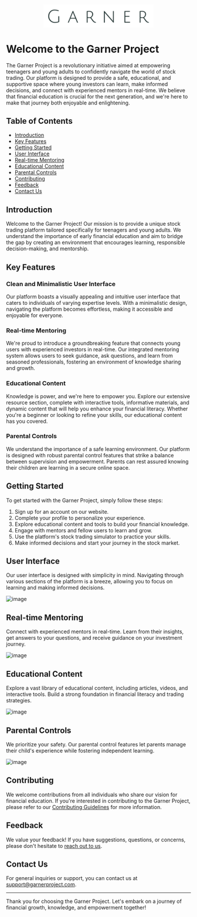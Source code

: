 
<p align="center">
  <img src="garner.png" alt="Image Description" width="300">
</p>

# Welcome to the Garner Project     

The Garner Project is a revolutionary initiative aimed at empowering teenagers and young adults to confidently navigate the world of stock trading. Our platform is designed to provide a safe, educational, and supportive space where young investors can learn, make informed decisions, and connect with experienced mentors in real-time. We believe that financial education is crucial for the next generation, and we're here to make that journey both enjoyable and enlightening.



## Table of Contents

- [Introduction](#introduction)
- [Key Features](#key-features)
- [Getting Started](#getting-started)
- [User Interface](#user-interface)
- [Real-time Mentoring](#real-time-mentoring)
- [Educational Content](#educational-content)
- [Parental Controls](#parental-controls)
- [Contributing](#contributing)
- [Feedback](#feedback)
- [Contact Us](#contact-us)

## Introduction

Welcome to the Garner Project! Our mission is to provide a unique stock trading platform tailored specifically for teenagers and young adults. We understand the importance of early financial education and aim to bridge the gap by creating an environment that encourages learning, responsible decision-making, and mentorship.

## Key Features

### Clean and Minimalistic User Interface

Our platform boasts a visually appealing and intuitive user interface that caters to individuals of varying expertise levels. With a minimalistic design, navigating the platform becomes effortless, making it accessible and enjoyable for everyone.

### Real-time Mentoring

We're proud to introduce a groundbreaking feature that connects young users with experienced investors in real-time. Our integrated mentoring system allows users to seek guidance, ask questions, and learn from seasoned professionals, fostering an environment of knowledge sharing and growth.

### Educational Content

Knowledge is power, and we're here to empower you. Explore our extensive resource section, complete with interactive tools, informative materials, and dynamic content that will help you enhance your financial literacy. Whether you're a beginner or looking to refine your skills, our educational content has you covered.

### Parental Controls

We understand the importance of a safe learning environment. Our platform is designed with robust parental control features that strike a balance between supervision and empowerment. Parents can rest assured knowing their children are learning in a secure online space.

## Getting Started

To get started with the Garner Project, simply follow these steps:

1. Sign up for an account on our website.
2. Complete your profile to personalize your experience.
3. Explore educational content and tools to build your financial knowledge.
4. Engage with mentors and fellow users to learn and grow.
5. Use the platform's stock trading simulator to practice your skills.
6. Make informed decisions and start your journey in the stock market.

## User Interface

Our user interface is designed with simplicity in mind. Navigating through various sections of the platform is a breeze, allowing you to focus on learning and making informed decisions.

![image](https://github.com/theexidge/garner-stock-json-server/assets/81246801/e229dc41-7f09-472c-a9c3-9d4d0492e725)

## Real-time Mentoring

Connect with experienced mentors in real-time. Learn from their insights, get answers to your questions, and receive guidance on your investment journey.

![image](https://github.com/theexidge/garner-stock-json-server/assets/81246801/119c530b-8f07-44dc-951e-c4097273411d)

## Educational Content

Explore a vast library of educational content, including articles, videos, and interactive tools. Build a strong foundation in financial literacy and trading strategies.

![image](https://github.com/theexidge/garner-stock-json-server/assets/81246801/e0c716a4-4722-4fdd-afe1-7c046cd8e5ab)

## Parental Controls

We prioritize your safety. Our parental control features let parents manage their child's experience while fostering independent learning.

![image](https://github.com/theexidge/garner-stock-json-server/assets/81246801/638da378-6995-4e66-bac1-9183e3e5b585)

## Contributing

We welcome contributions from all individuals who share our vision for financial education. If you're interested in contributing to the Garner Project, please refer to our [Contributing Guidelines](CONTRIBUTING.md) for more information.

## Feedback

We value your feedback! If you have suggestions, questions, or concerns, please don't hesitate to [reach out to us](mailto:feedback@garnerproject.com).

## Contact Us

For general inquiries or support, you can contact us at [support@garnerproject.com]().

---

Thank you for choosing the Garner Project. Let's embark on a journey of financial growth, knowledge, and empowerment together!
